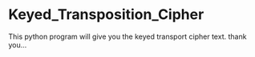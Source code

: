 # Keyed_Transposition_Cipher
This python program will give you the keyed transport cipher text. thank you...
